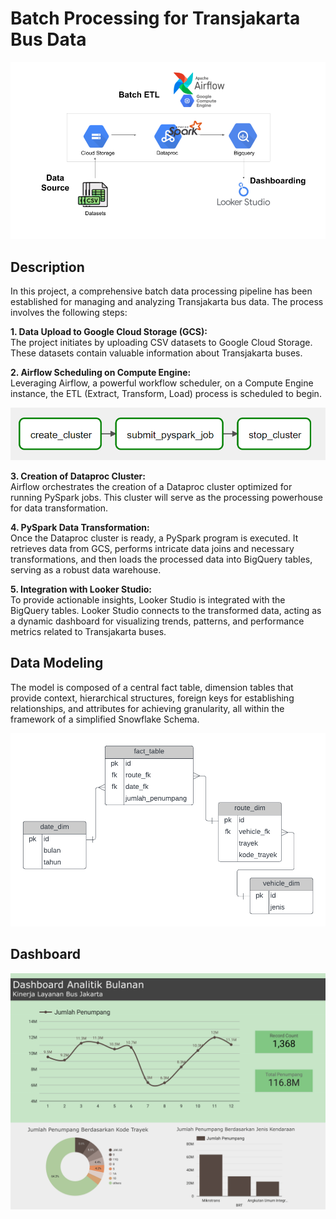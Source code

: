 # Batch Processing for Transjakarta Bus Data
<p align="center">
  <img src="img/batch.png" width="600">
<p>

## Description
In this project, a comprehensive batch data processing pipeline has been established for managing and analyzing Transjakarta bus data. The process involves the following steps:

**1. Data Upload to Google Cloud Storage (GCS):**  
The project initiates by uploading CSV datasets to Google Cloud Storage. These datasets contain valuable information about Transjakarta buses.

**2. Airflow Scheduling on Compute Engine:**  
Leveraging Airflow, a powerful workflow scheduler, on a Compute Engine instance, the ETL (Extract, Transform, Load) process is scheduled to begin.
<p align="center">
  <img src="img/airflow_dags.png" width="600">
<p>

**3. Creation of Dataproc Cluster:**  
Airflow orchestrates the creation of a Dataproc cluster optimized for running PySpark jobs. This cluster will serve as the processing powerhouse for data transformation.

**4. PySpark Data Transformation:**  
Once the Dataproc cluster is ready, a PySpark program is executed. It retrieves data from GCS, performs intricate data joins and necessary transformations, and then loads the processed data into BigQuery tables, serving as a robust data warehouse.

**5. Integration with Looker Studio:**  
To provide actionable insights, Looker Studio is integrated with the BigQuery tables. Looker Studio connects to the transformed data, acting as a dynamic dashboard for visualizing trends, patterns, and performance metrics related to Transjakarta buses.

## Data Modeling
The model is composed of a central fact table, dimension tables that provide context, hierarchical structures, foreign keys for establishing relationships, and attributes for achieving granularity, all within the framework of a simplified Snowflake Schema.
<p align="center">
  <img src="img/transjakarta_data_model.png" width="600">
<p>

## Dashboard
<p align="center">
  <img src="img/Transjakarta dashboard.png" width="800">
<p>
